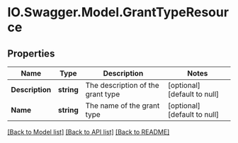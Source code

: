 # IO.Swagger.Model.GrantTypeResource
## Properties

Name | Type | Description | Notes
------------ | ------------- | ------------- | -------------
**Description** | **string** | The description of the grant type | [optional] [default to null]
**Name** | **string** | The name of the grant type | [optional] [default to null]

[[Back to Model list]](../README.md#documentation-for-models) [[Back to API list]](../README.md#documentation-for-api-endpoints) [[Back to README]](../README.md)

